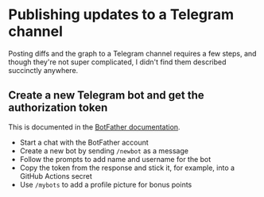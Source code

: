 # Publishing updates to a Telegram channel

Posting diffs and the graph to a Telegram channel requires a few steps, and
though they're not super complicated, I didn't find them described succinctly
anywhere.

## Create a new Telegram bot and get the authorization token

This is documented in the [BotFather documentation][1].

- Start a chat with the BotFather account
- Create a new bot by sending `/newbot` as a message
- Follow the prompts to add name and username for the bot
- Copy the token from the response and stick it, for example, into a GitHub
  Actions secret
- Use `/mybots` to add a profile picture for bonus points

[1]: <https://core.telegram.org/bots#6-botfather>
